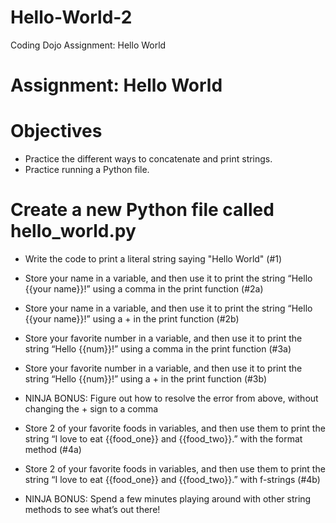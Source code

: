 # Hello-World-2
Coding Dojo Assignment: Hello World

# Assignment: Hello World

# Objectives
 
* Practice the different ways to concatenate and print strings.
* Practice running a Python file.

# Create a new Python file called hello_world.py

* Write the code to print a literal string saying "Hello World" (#1)

* Store your name in a variable, and then use it to print the string “Hello {{your name}}!” using a comma in the print function (#2a)

* Store your name in a variable, and then use it to print the string “Hello {{your name}}!” using a + in the print function (#2b)

* Store your favorite number in a variable, and then use it to print the string “Hello {{num}}!” using a comma in the print function (#3a)

* Store your favorite number in a variable, and then use it to print the string “Hello {{num}}!” using a + in the print function (#3b)

* NINJA BONUS: Figure out how to resolve the error from above, without changing the + sign to a comma

* Store 2 of your favorite foods in variables, and then use them to print the string “I love to eat {{food_one}} and {{food_two}}.” with the format method (#4a)

* Store 2 of your favorite foods in variables, and then use them to print the string “I love to eat {{food_one}} and {{food_two}}.” with f-strings (#4b)

* NINJA BONUS: Spend a few minutes playing around with other string methods to see what’s out there!
